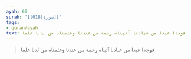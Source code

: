 ```yaml
---
ayah: 65
surah: '[[018|سورة]]'
tags:
- quran/ayah
text: فوجدا عبدا من عبادنا آتيناه رحمة من عندنا وعلمناه من لدنا علما
---
```

> فوجدا عبدا من عبادنا آتيناه رحمة من عندنا وعلمناه من لدنا علما
